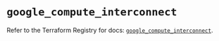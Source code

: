 # `google_compute_interconnect`

Refer to the Terraform Registry for docs: [`google_compute_interconnect`](https://registry.terraform.io/providers/hashicorp/google-beta/5.36.0/docs/resources/google_compute_interconnect).
